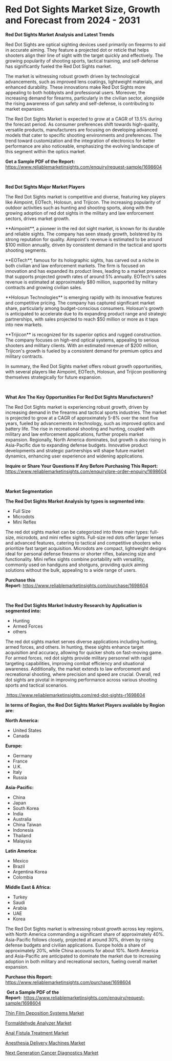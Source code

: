 <p><h1>Red Dot Sights Market Size, Growth and Forecast from 2024 - 2031</h1></p><p><strong>Red Dot Sights Market Analysis and Latest Trends</strong></p>
<p><p>Red Dot Sights are optical sighting devices used primarily on firearms to aid in accurate aiming. They feature a projected dot or reticle that helps shooters align their line of sight with the target quickly and effectively. The growing popularity of shooting sports, tactical training, and self-defense has significantly fueled the Red Dot Sights market. </p><p>The market is witnessing robust growth driven by technological advancements, such as improved lens coatings, lightweight materials, and enhanced durability. These innovations make Red Dot Sights more appealing to both hobbyists and professional users. Moreover, the increasing demand for firearms, particularly in the civilian sector, alongside the rising awareness of gun safety and self-defense, is contributing to market expansion.</p><p>The Red Dot Sights Market is expected to grow at a CAGR of 13.5% during the forecast period. As consumer preferences shift towards high-quality, versatile products, manufacturers are focusing on developing advanced models that cater to specific shooting environments and preferences. The trend toward customization and the integration of electronics for better performance are also noticeable, emphasizing the evolving landscape of this segment within the optics market.</p></p>
<p><strong>Get a Sample PDF of the Report:&nbsp;</strong> <a href="https://www.reliablemarketinsights.com/enquiry/request-sample/1698604?utm_campaign=1579&utm_medium=2&utm_source=Github&utm_content=ia&utm_term=20102024&utm_id=red-dot-sights">https://www.reliablemarketinsights.com/enquiry/request-sample/1698604</a></p>
<p>&nbsp;</p>
<p><strong>Red Dot Sights Major Market Players</strong></p>
<p><p>The Red Dot Sights market is competitive and diverse, featuring key players like Aimpoint, EOTech, Holosun, and Trijicon. The increasing popularity of outdoor activities such as hunting and shooting sports, along with the growing adoption of red dot sights in the military and law enforcement sectors, drives market growth.</p><p>**Aimpoint**, a pioneer in the red dot sight market, is known for its durable and reliable sights. The company has seen steady growth, bolstered by its strong reputation for quality. Aimpoint's revenue is estimated to be around $100 million annually, driven by consistent demand in the tactical and sports shooting segments.</p><p>**EOTech**, famous for its holographic sights, has carved out a niche in both civilian and law enforcement markets. The firm is focused on innovation and has expanded its product lines, leading to a market presence that supports projected growth rates of around 5% annually. EOTech's sales revenue is estimated at approximately $80 million, supported by military contracts and growing civilian sales.</p><p>**Holosun Technologies** is emerging rapidly with its innovative features and competitive pricing. The company has captured significant market share, particularly among budget-conscious consumers. Holosun's growth is anticipated to accelerate due to its expanding product range and strategic partnerships, with sales projected to reach $50 million or more as it taps into new markets.</p><p>**Trijicon** is recognized for its superior optics and rugged construction. The company focuses on high-end optical systems, appealing to serious shooters and military clients. With an estimated revenue of $200 million, Trijicon's growth is fueled by a consistent demand for premium optics and military contracts.</p><p>In summary, the Red Dot Sights market offers robust growth opportunities, with several players like Aimpoint, EOTech, Holosun, and Trijicon positioning themselves strategically for future expansion.</p></p>
<p>&nbsp;</p>
<p><strong>What Are The Key Opportunities For Red Dot Sights Manufacturers?</strong></p>
<p><p>The Red Dot Sights market is experiencing robust growth, driven by increasing demand in the firearms and tactical sports industries. The market is projected to grow at a CAGR of approximately 5-8% over the next five years, fueled by advancements in technology, such as improved optics and battery life. The rise in recreational shooting and hunting, coupled with military and law enforcement applications, further propels market expansion. Regionally, North America dominates, but growth is also rising in Asia-Pacific due to expanding defense budgets. Innovative product developments and strategic partnerships will shape future market dynamics, enhancing user experience and widening applications.</p></p>
<p><strong>Inquire or Share Your Questions If Any Before Purchasing This Report:</strong> <a href="https://www.reliablemarketinsights.com/enquiry/pre-order-enquiry/1698604?utm_campaign=1579&utm_medium=2&utm_source=Github&utm_content=ia&utm_term=20102024&utm_id=red-dot-sights">https://www.reliablemarketinsights.com/enquiry/pre-order-enquiry/1698604</a></p>
<p>&nbsp;</p>
<p><strong>Market Segmentation</strong></p>
<p><strong>The Red Dot Sights Market Analysis by types is segmented into:</strong></p>
<p><ul><li>Full Size</li><li>Microdots</li><li>Mini Reflex</li></ul></p>
<p><p>The red dot sights market can be categorized into three main types: full-size, microdots, and mini reflex sights. Full-size red dots offer larger lenses and advanced features, catering to tactical and competitive shooters who prioritize fast target acquisition. Microdots are compact, lightweight designs ideal for personal defense firearms or shorter rifles, balancing size and functionality. Mini reflex sights combine portability with versatility, commonly used on handguns and shotguns, providing quick aiming solutions without the bulk, appealing to a wide range of users.</p></p>
<p><strong>Purchase this Report:&nbsp;</strong><a href="https://www.reliablemarketinsights.com/purchase/1698604?utm_campaign=1579&utm_medium=2&utm_source=Github&utm_content=ia&utm_term=20102024&utm_id=red-dot-sights">https://www.reliablemarketinsights.com/purchase/1698604</a></p>
<p>&nbsp;</p>
<p><strong>The Red Dot Sights Market Industry Research by Application is segmented into:</strong></p>
<p><ul><li>Hunting</li><li>Armed Forces</li><li>others</li></ul></p>
<p><p>The red dot sights market serves diverse applications including hunting, armed forces, and others. In hunting, these sights enhance target acquisition and accuracy, allowing for quicker shots on fast-moving game. For armed forces, red dot sights provide military personnel with rapid targeting capabilities, improving combat efficiency and situational awareness. Additionally, the market extends to law enforcement and recreational shooting, where precision and speed are crucial. Overall, red dot sights are pivotal in improving performance across various shooting sports and tactical scenarios.</p></p>
<p><a href="https://www.reliablemarketinsights.com/red-dot-sights-r1698604?utm_campaign=1579&utm_medium=2&utm_source=Github&utm_content=ia&utm_term=20102024&utm_id=red-dot-sights">&nbsp;https://www.reliablemarketinsights.com/red-dot-sights-r1698604</a></p>
<p><strong>In terms of Region, the Red Dot Sights Market Players available by Region are:</strong></p>
<p>
    <p> <strong> North America: </strong>
        <ul>
            <li>United States</li>
            <li>Canada</li>
        </ul>
        </p> 
    <p> <strong> Europe: </strong>
        <ul>
            <li>Germany</li>
            <li>France</li>
            <li>U.K.</li>
            <li>Italy</li>
            <li>Russia</li>
        </ul>
        </p> 
    <p> <strong> Asia-Pacific: </strong>
        <ul>
            <li>China</li>
            <li>Japan</li>
            <li>South Korea</li>
            <li>India</li>
            <li>Australia</li>
            <li>China Taiwan</li>
            <li>Indonesia</li>
            <li>Thailand</li>
            <li>Malaysia</li>
        </ul>
        </p> 
    <p> <strong> Latin America: </strong>
        <ul>
            <li>Mexico</li>
            <li>Brazil</li>
            <li>Argentina Korea</li>
            <li>Colombia</li>
        </ul>
        </p> 
    <p> <strong> Middle East & Africa: </strong>
        <ul>
            <li>Turkey</li>
            <li>Saudi</li>
            <li>Arabia</li>
            <li>UAE</li>
            <li>Korea</li>
        </ul>
    </p>
    </p>
<p><p>The Red Dot Sights market is witnessing robust growth across key regions, with North America commanding a significant share of approximately 40%. Asia-Pacific follows closely, projected at around 30%, driven by rising defense budgets and civilian applications. Europe holds a share of approximately 20%, while China accounts for about 10%. North America and Asia-Pacific are anticipated to dominate the market due to increasing adoption in both military and recreational sectors, fueling overall market expansion.</p></p>
<p><strong>Purchase this Report: </strong><a href="https://www.reliablemarketinsights.com/purchase/1698604?utm_campaign=1579&utm_medium=2&utm_source=Github&utm_content=ia&utm_term=20102024&utm_id=red-dot-sights">https://www.reliablemarketinsights.com/purchase/1698604</a></p>
<p>&nbsp;<strong>Get a Sample PDF of the Report:&nbsp;&nbsp;</strong><a href="https://www.reliablemarketinsights.com/enquiry/request-sample/1698604?utm_campaign=1579&utm_medium=2&utm_source=Github&utm_content=ia&utm_term=20102024&utm_id=red-dot-sights">https://www.reliablemarketinsights.com/enquiry/request-sample/1698604</a></p>
<p><strong></strong></p>
<p><p><a href="https://www.linkedin.com/pulse/thin-film-deposition-systems-industry-sector-market-dynamics-skizf?utm_campaign=1579&utm_medium=2&utm_source=Github&utm_content=ia&utm_term=20102024&utm_id=red-dot-sights">Thin Film Deposition Systems Market</a></p><p><a href="https://www.linkedin.com/pulse/strategic-market-insights-global-formaldehyde-analyzer-2024--u8noc?utm_campaign=1579&utm_medium=2&utm_source=Github&utm_content=ia&utm_term=20102024&utm_id=red-dot-sights">Formaldehyde Analyzer Market</a></p><p><a href="https://www.linkedin.com/pulse/navigating-global-anal-fistula-treatment-market-landscape-trends-6jz1c?utm_campaign=1579&utm_medium=2&utm_source=Github&utm_content=ia&utm_term=20102024&utm_id=red-dot-sights">Anal Fistula Treatment Market</a></p><p><a href="https://www.linkedin.com/pulse/comprehensive-anesthesia-delivery-machines-market-report-0muve?utm_campaign=1579&utm_medium=2&utm_source=Github&utm_content=ia&utm_term=20102024&utm_id=red-dot-sights">Anesthesia Delivery Machines Market</a></p><p><a href="https://www.linkedin.com/pulse/next-generation-cancer-diagnostics-market-research-report-forecast-nbc7c?utm_campaign=1579&utm_medium=2&utm_source=Github&utm_content=ia&utm_term=20102024&utm_id=red-dot-sights">Next Generation Cancer Diagnostics Market</a></p></p>